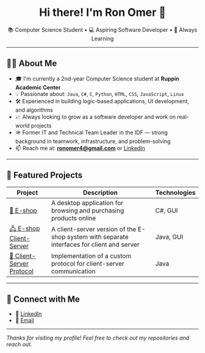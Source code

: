 <h1 align="center">Hi there! I'm Ron Omer 👋</h1>

<p align="center">
📚 Computer Science Student • 💻 Aspiring Software Developer • 🚀 Always Learning
</p>

---
## 🧑‍💻 About Me

- 🎓 I'm currently a 2nd-year Computer Science student at **Ruppin Academic Center**
- 💡 Passionate about: `Java`, `C#`, `C`, `Python`, `HTML`, `CSS`, `JavaScript`, `Linux`
- 🛠️ Experienced in building logic-based applications, UI development, and algorithms
- 📈 Always looking to grow as a software developer and work on real-world projects
- 🪖 Former IT and Technical Team Leader in the IDF — strong background in teamwork, infrastructure, and problem-solving
- 📫 Reach me at: **ronomer4@gmail.com** or [LinkedIn](https://www.linkedin.com/in/ron-omer)
---
## 📌 Featured Projects

| Project | Description | Technologies |
|--------|-------------|--------------|
| [🛒 E-shop](ADD-LINK) | A desktop application for browsing and purchasing products online | C#, GUI |
| [🖧 E-shop Client-Server](ADD-LINK) | A client-server version of the E-shop system with separate interfaces for client and server | Java, GUI |
| [📡 Client-Server Protocol](ADD-LINK) | Implementation of a custom protocol for client-server communication | Java |

---

## 🤝 Connect with Me

- 💼 [LinkedIn](www.linkedin.com/in/ron-omer)
- 📧 [Email](mailto:ronomer4@email.com)

---

*Thanks for visiting my profile! Feel free to check out my repositories and reach out.*
